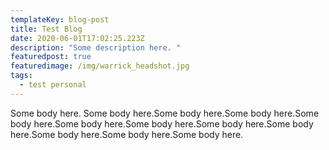 ```yaml
---
templateKey: blog-post
title: Test Blog
date: 2020-06-01T17:02:25.223Z
description: "Some description here. "
featuredpost: true
featuredimage: /img/warrick_headshot.jpg
tags:
  - test personal
---
```

Some body here. Some body here.Some body here.Some body here.Some body here.Some body here.Some body here.Some body here.Some body here.Some body here.Some body here.Some body here.